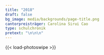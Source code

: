```yaml
---
title: "2018"
draft: false
bg_image: media/backgrounds/page-title.png
cantorpreisträger: Carolina Sirui Cao
type: schulchronik
pretext: "\n\n\n"
---
```

{{< load-photoswipe >}}
